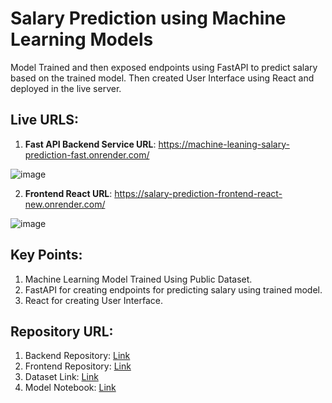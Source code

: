 # Salary Prediction using Machine Learning Models
Model Trained and then exposed endpoints using FastAPI to predict salary based on the trained model. Then created User Interface using React and deployed in the live server.

## Live URLS:
  1. **Fast API Backend Service URL**: https://machine-leaning-salary-prediction-fast.onrender.com/
     
![image](https://github.com/user-attachments/assets/a6ade1d3-85ac-45f0-aa66-34a7a106fed5)

  2. **Frontend React URL**: https://salary-prediction-frontend-react-new.onrender.com/
     
![image](https://github.com/user-attachments/assets/31aee787-441b-489c-bd91-aa8b417683eb)

## Key Points:
1. Machine Learning Model Trained Using Public Dataset.
2. FastAPI for creating endpoints for predicting salary using trained model.
3. React for creating User Interface.

## Repository URL:
1. Backend Repository: [Link](https://github.com/samratalamshanto/machine_leaning_salary_prediction_fast_api)
2. Frontend Repository: [Link](https://github.com/samratalamshanto/salary_prediction_frontend_react)
3. Dataset Link: [Link](https://survey.stackoverflow.co/)
4. Model Notebook: [Link](https://github.com/samratalamshanto/machine_leaning_salary_prediction_fast_api/blob/main/pickle_models/Predict_Salary.ipynb)
